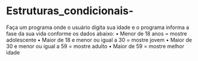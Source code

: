# Estruturas_condicionais-

Faça um programa onde o usuário digita sua idade e o programa informa a fase da sua vida conforme os dados abaixo:
• Menor de 18 anos = mostre adolescente
• Maior de 18 e menor ou igual a 30 = mostre jovem
• Maior de 30 e menor ou igual a 59 = mostre adulto
• Maior de 59 = mostre melhor idade
